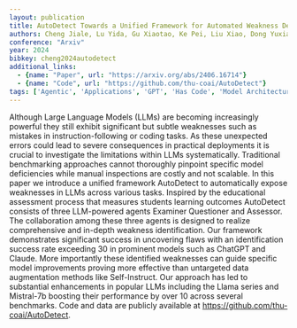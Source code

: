 ```yaml
---
layout: publication
title: AutoDetect Towards a Unified Framework for Automated Weakness Detection in Large Language Models
authors: Cheng Jiale, Lu Yida, Gu Xiaotao, Ke Pei, Liu Xiao, Dong Yuxiao, Wang Hongning, Tang Jie, Huang Minlie
conference: "Arxiv"
year: 2024
bibkey: cheng2024autodetect
additional_links:
  - {name: "Paper", url: "https://arxiv.org/abs/2406.16714"}
  - {name: "Code", url: "https://github.com/thu-coai/AutoDetect"}
tags: ['Agentic', 'Applications', 'GPT', 'Has Code', 'Model Architecture', 'Pretraining Methods', 'Tools']
---
```

Although Large Language Models (LLMs) are becoming increasingly powerful they still exhibit significant but subtle weaknesses such as mistakes in instruction-following or coding tasks. As these unexpected errors could lead to severe consequences in practical deployments it is crucial to investigate the limitations within LLMs systematically. Traditional benchmarking approaches cannot thoroughly pinpoint specific model deficiencies while manual inspections are costly and not scalable. In this paper we introduce a unified framework AutoDetect to automatically expose weaknesses in LLMs across various tasks. Inspired by the educational assessment process that measures students learning outcomes AutoDetect consists of three LLM-powered agents Examiner Questioner and Assessor. The collaboration among these three agents is designed to realize comprehensive and in-depth weakness identification. Our framework demonstrates significant success in uncovering flaws with an identification success rate exceeding 30 in prominent models such as ChatGPT and Claude. More importantly these identified weaknesses can guide specific model improvements proving more effective than untargeted data augmentation methods like Self-Instruct. Our approach has led to substantial enhancements in popular LLMs including the Llama series and Mistral-7b boosting their performance by over 10 across several benchmarks. Code and data are publicly available at https://github.com/thu-coai/AutoDetect.
